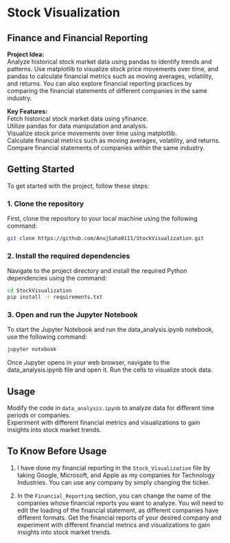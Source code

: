 # Stock Visualization

<h2>Finance and Financial Reporting</h2>
<p><strong>Project Idea:</strong><br> Analyze historical stock market data using pandas to identify trends and patterns. Use matplotlib to visualize stock price movements over time, and pandas to calculate financial metrics such as moving averages, volatility, and returns. You can also explore financial reporting practices by comparing the financial statements of different companies in the same industry.</p>

<p><strong>Key Features:</strong><br>
    Fetch historical stock market data using yfinance.<br>
    Utilize pandas for data manipulation and analysis.<br>
    Visualize stock price movements over time using matplotlib.<br>
    Calculate financial metrics such as moving averages, volatility, and returns.<br>
    Compare financial statements of companies within the same industry.</p>

## Getting Started

To get started with the project, follow these steps:

### 1. Clone the repository

First, clone the repository to your local machine using the following command:

```bash
git clone https://github.com/AnujSaha0111/StockVisualization.git
```

### 2. Install the required dependencies
Navigate to the project directory and install the required Python dependencies using the command:

```bash
cd StockVisualization
pip install -r requirements.txt
```

### 3. Open and run the Jupyter Notebook
To start the Jupyter Notebook and run the data_analysis.ipynb notebook, use the following command:

```bash
jupyter notebook
```

Once Jupyter opens in your web browser, navigate to the data_analysis.ipynb file and open it. Run the cells to visualize stock data.


## Usage

Modify the code in `data_analysis.ipynb` to analyze data for different time periods or companies.  
Experiment with different financial metrics and visualizations to gain insights into stock market trends.

## To Know Before Usage

1. I have done my financial reporting in the `Stock_Visualization` file by taking Google, Microsoft, and Apple as my companies for Technology Industries. You can use any company by simply changing the ticker.
   
2. In the `Financial_Reporting` section, you can change the name of the companies whose financial reports you want to analyze. You will need to edit the loading of the financial statement, as different companies have different formats. Get the financial reports of your desired company and experiment with different financial metrics and visualizations to gain insights into stock market trends.
